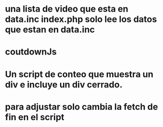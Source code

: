 # una lista  de video que esta en data.inc  index.php  solo lee los datos  que estan en data.inc 
# coutdownJs 
# Un script de conteo que muestra un div e incluye un div cerrado. 

# para  adjustar  solo  cambia la fetch  de fin en el script 
